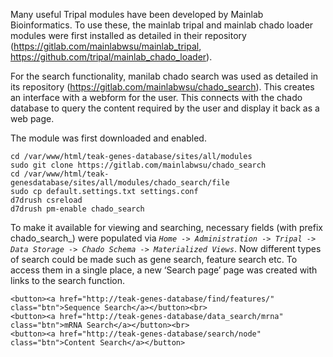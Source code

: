 Many useful Tripal modules have been developed by Mainlab Bioinformatics. To use these, the mainlab tripal and mainlab chado loader modules were first installed as detailed in their repository (https://gitlab.com/mainlabwsu/mainlab_tripal, https://github.com/tripal/mainlab_chado_loader).

For the search functionality, manilab chado search was used as detailed in its repository (https://gitlab.com/mainlabwsu/chado_search). This creates an interface with a webform for the user. This connects with the chado database to query the content required by the user and display it back as a web page.

The module was first downloaded and enabled.

```
cd /var/www/html/teak-genes-database/sites/all/modules
sudo git clone https://gitlab.com/mainlabwsu/chado_search
cd /var/www/html/teak-genesdatabase/sites/all/modules/chado_search/file
sudo cp default.settings.txt settings.conf
d7drush csreload
d7drush pm-enable chado_search
```

To make it available for viewing and searching, necessary fields (with prefix chado_search_) were populated via *`Home -> Administration -> Tripal -> Data Storage -> Chado Schema -> Materialized Views`*. Now different types of search could be made such as gene search, feature search etc. To access them in a single place, a new ‘Search page’ page was created with links to the search function.
```
<button><a href="http://teak-genes-database/find/features/" class="btn">Sequence Search</a></button><br>
<button><a href="http://teak-genes-database/data_search/mrna" class="btn">mRNA Search</a></button><br>
<button><a href="http://teak-genes-database/search/node" class="btn">Content Search</a></button>
```
